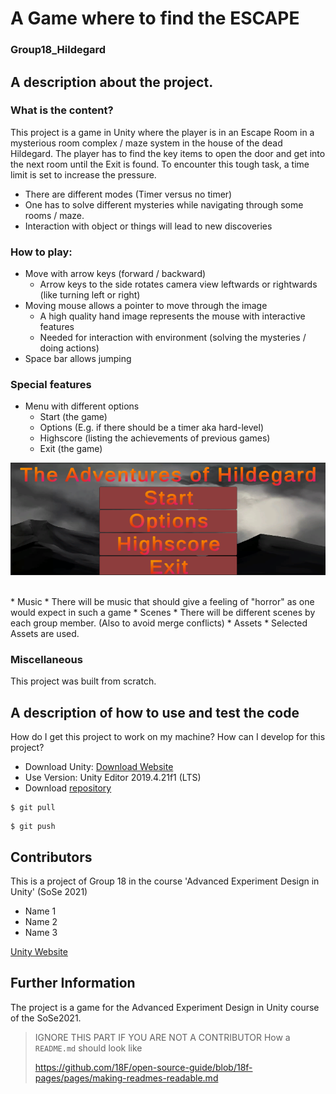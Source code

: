# A Game where to find the ESCAPE
### Group18_Hildegard

## A description about the project.
### What is the content?
This project is a game in Unity where the player is in an Escape Room in a mysterious room complex / maze system in the house of the dead Hildegard.
The player has to find the key items to open the door and get into the next room until 
the Exit is found.
To encounter this tough task, a time limit is set to increase the pressure.

* There are different modes (Timer versus no timer)
* One has to solve different mysteries while navigating through some rooms / maze.
* Interaction with object or things will lead to new discoveries

### How to play:
* Move with arrow keys (forward / backward)
    * Arrow keys to the side rotates camera view leftwards or rightwards (like turning left or right)
* Moving mouse allows a pointer to move through the image
    * A high quality hand image represents the mouse with interactive features
    * Needed for interaction with environment (solving the mysteries / doing actions)
* Space bar allows jumping

### Special features
* Menu with different options
    * Start (the game)
    * Options (E.g. if there should be a timer aka hard-level)
    * Highscore (listing the achievements of previous games)
    * Exit (the game)

![](pictures_D/MainMenu_Picture.png)

<br />
* Music
    * There will be music that should give a feeling of "horror" as one would expect in such a game
* Scenes
    * There will be different scenes by each group member. (Also to avoid merge conflicts) 
* Assets
    * Selected Assets are used.

### Miscellaneous
This project was built from scratch.

## A description of how to use and test the code
How do I get this project to work on my machine? How can I develop for this project?

* Download Unity: [Download Website](https://unity3d.com/de/get-unity/download)
* Use Version: Unity Editor 2019.4.21f1 (LTS)
* Download [repository](https://github.com/DanielAlmes/Group18_Hildegard)

```shell
$ git pull
```

```shell
$ git push
```

## Contributors
This is a project of Group 18 in the course 'Advanced Experiment Design in Unity' (SoSe 2021)
* Name 1
* Name 2
* Name 3

[Unity Website](https://unity.com/de)


## Further Information
The project is a game for the Advanced Experiment Design in Unity course of the SoSe2021.

> IGNORE THIS PART IF YOU ARE NOT A CONTRIBUTOR
> How a `README.md` should look like
>
> https://github.com/18F/open-source-guide/blob/18f-pages/pages/making-readmes-readable.md
